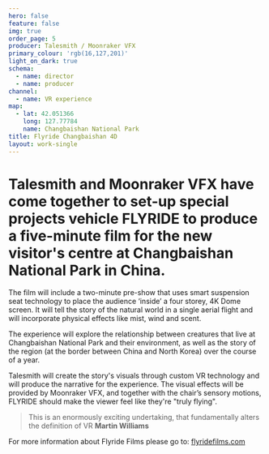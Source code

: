 ```yaml
---
hero: false
feature: false
img: true
order_page: 5
producer: Talesmith / Moonraker VFX
primary_colour: 'rgb(16,127,201)'
light_on_dark: true
schema:
  - name: director
  - name: producer
channel:
  - name: VR experience
map:
  - lat: 42.051366
    long: 127.77784
    name: Changbaishan National Park
title: Flyride Changbaishan 4D
layout: work-single
---
```

# Talesmith and Moonraker VFX have come together to set-up special projects vehicle FLYRIDE to produce a five-minute film for the new visitor's centre at Changbaishan National Park in China.

The film will include a two-minute pre-show that uses smart suspension seat technology to place the audience ‘inside’ a four storey, 4K Dome screen. It will tell the story of the natural world in a single aerial flight and will incorporate physical effects like mist, wind and scent.

The experience will explore the relationship between creatures that live at Changbaishan National Park and their environment, as well as the story of the region (at the border between China and North Korea) over the course of a year.

Talesmith will create the story's visuals through custom VR technology and will produce the narrative for the experience. The visual effects will be provided by Moonraker VFX, and together with the chair’s sensory motions, FLYRIDE should make the viewer feel like they're "truly flying".

> This is an enormously exciting undertaking, that fundamentally alters the definition of VR
> **Martin Williams**

For more information about Flyride Films please go to: [flyridefilms.com](http://www.flyridefilms.com)
